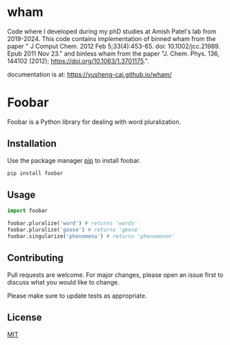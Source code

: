 # wham
Code where I developed during my phD studies at Amish Patel's lab from 2019-2024. This code contains implementation of binned wham from the paper "
J Comput Chem. 2012 Feb 5;33(4):453-65. doi: 10.1002/jcc.21989. Epub 2011 Nov 23." and binless wham from the paper "J. Chem. Phys. 136, 144102 (2012); 
https://doi.org/10.1063/1.3701175.".

documentation is at: https://yusheng-cai.github.io/wham/
# Foobar

Foobar is a Python library for dealing with word pluralization.

## Installation

Use the package manager [pip](https://pip.pypa.io/en/stable/) to install foobar.

```bash
pip install foobar
```

## Usage

```python
import foobar

foobar.pluralize('word') # returns 'words'
foobar.pluralize('goose') # returns 'geese'
foobar.singularize('phenomena') # returns 'phenomenon'
```

## Contributing
Pull requests are welcome. For major changes, please open an issue first to discuss what you would like to change.

Please make sure to update tests as appropriate.

## License
[MIT](https://choosealicense.com/licenses/mit/)
